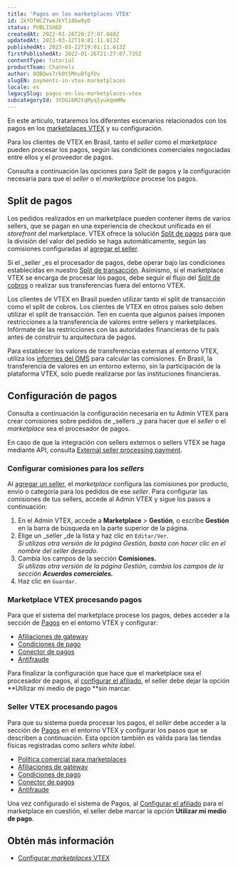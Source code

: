 ```yaml
---
title: 'Pagos en los marketplaces VTEX'
id: 2kYOfWCZYweJkYl18bw9yD
status: PUBLISHED
createdAt: 2022-01-26T20:27:07.040Z
updatedAt: 2023-03-22T19:01:11.613Z
publishedAt: 2023-03-22T19:01:11.613Z
firstPublishedAt: 2022-01-26T21:27:07.735Z
contentType: tutorial
productTeam: Channels
author: 0QBQws7rk0t5Mnu8fgfUv
slugEN: payments-in-vtex-marketplaces
locale: es
legacySlug: pagos-en-los-marketplaces-vtex
subcategoryId: 3tDGibM2tqMyqIyukqmmMw
---
```


En este artículo, trataremos los diferentes escenarios relacionados con los pagos en los [marketplaces VTEX](/es/tutorial/estrategias-de-marketplace-na-vtex--tutorials_402#ser-um-marketplace-vtex) y su configuración. 

Para los clientes de VTEX en Brasil, tanto el _seller_ como el _marketplace_ pueden procesar los pagos, según las condiciones comerciales negociadas entre ellos y el proveedor de pagos. 

Consulta a continuación las opciones para Split de pagos y la configuración necesaria para que el _seller_ o el _marketplace_ procese los pagos.

## Split de pagos

Los pedidos realizados en un marketplace pueden contener ítems de varios sellers, que se pagan en una experiencia de checkout unificada en el _storefront_ del marketplace. VTEX ofrece la solución [Split de pagos](/es/tutorial/split-de-pagamento--6k5JidhYRUxileNolY2VLx) para que la división del valor del pedido se haga automáticamente, según las comisiones configuradas al [agregar el seller](/es/tutorial/adicionar-seller--tutorials_392).

Si el _seller _es el procesador de pagos, debe operar bajo las condiciones establecidas en nuestro [Split de transacción](/es/tutorial/split-payment#split-de-transacao). Asimismo, si el marketplace VTEX se encarga de procesar los pagos, debe seguir el flujo del [Split de cobros](/es/tutorial/split-payment--6k5JidhYRUxileNolY2VLx#split-de-recebiveis) o realizar sus transferencias fuera del entorno VTEX. 

<div class="alert alert-info">
Los clientes de VTEX en Brasil pueden utilizar tanto el split de transacción como el split de cobros. Los clientes de VTEX en otros países solo deben utilizar el split de transacción. Ten en cuenta que algunos países imponen restricciones a la transferencia de valores entre sellers y marketplaces. Infórmate de las restricciones con las autoridades financieras de tu país antes de construir tu arquitectura de pagos.
</div>

Para establecer los valores de transferencias externas al entorno VTEX, utiliza los [informes del OMS](/es/tutorial/planilha-de-pedidos--31m1ewsmsEe0WS4So2aGMY) para calcular las comisiones. En Brasil, la transferencia de valores en un entorno externo, sin la participación de la plataforma VTEX, solo puede realizarse por las instituciones financieras.

## Configuración de pagos

Consulta a continuación la configuración necesaria en tu Admin VTEX para crear comisiones sobre pedidos de _sellers _y para hacer que el _seller_ o el _marketplace_ sea el procesador de pagos.

<div class="alert alert-info">
En caso de que la integración con sellers externos o sellers VTEX se haga mediante API, consulta <a href = "https://developers.vtex.com/vtex-rest-api/docs/external-seller-processing-payments">External seller processing payment</a>. 
</div>

### Configurar comisiones para los _sellers_

Al [agregar un seller](/es/tutorial/adicionar-seller--tutorials_392), el _marketplace_ configura las comisiones por producto, envío o categoría para los pedidos de ese _seller_. Para configurar las comisiones de tus sellers, accede al Admin VTEX y sigue los pasos a continuación:

1. En el Admin VTEX, accede a **Marketplace** > **Gestión**, o escribe **Gestión** en la barra de búsqueda en la parte superior de la página.
2. Elige un _seller _de la lista y haz clic en `Editar/Ver`.   
_Si utilizas otra versión de la página Gestión, basta con hacer clic en el nombre del seller deseado._  
3. Cambia los campos de la sección **Comisiones.**   
_Si utilizas otra versión de la página Gestión, cambia los campos de la sección **Acuerdos comerciales.**_
4. Haz clic en `Guardar`.  

### Marketplace VTEX procesando pagos

Para que el sistema del marketplace procese los pagos, debes acceder a la sección de [Pagos](/es/tracks/pagamentos--6GAS7ZzGAm7AGoEAwDbwJG) en el entorno VTEX y configurar: 

* [Afiliaciones de gateway](/es/tutorial/afiliacoes-de-gateway)
* [Condiciones de pago](/es/tracks/pagamentos--6GAS7ZzGAm7AGoEAwDbwJG/6bzGxlz4inf8sKmvZ1c7i3) 
* [Conector de pagos](/es/tracks/pagamentos--6GAS7ZzGAm7AGoEAwDbwJG/7pAEMAo4iqNHwYOarZ3zgm)
* [Antifraude](/es/tutorial/como-configurar-antifraude--tutorials_446) 

Para finalizar la configuración que hace que el marketplace sea el procesador de pagos, al [configurar el afiliado](/pt/tutorial/como-configurar-afiliado--tutorials_187), el seller debe dejar la opción **Utilizar mi medio de pago **sin marcar.

### Seller VTEX procesando pagos

Para que su sistema pueda procesar los pagos, el _seller_ debe acceder a la sección de [Pagos](/es/tracks/pagamentos--6GAS7ZzGAm7AGoEAwDbwJG) en el entorno VTEX y configurar los pasos que se describen a continuación. Esta opción también es válida para las tiendas físicas registradas como _sellers white label._  

* [Política comercial para marketplaces](/es/tutorial/configurando-a-politica-comercial-para-marketplace--tutorials_404)  
* [Afiliaciones de gateway](/es/tutorial/afiliacoes-de-gateway)  
* [Condiciones de pago](/es/tracks/pagamentos--6GAS7ZzGAm7AGoEAwDbwJG/6bzGxlz4inf8sKmvZ1c7i3)   
* [Conector de pagos](/es/tracks/pagamentos--6GAS7ZzGAm7AGoEAwDbwJG/7pAEMAo4iqNHwYOarZ3zgm)  
* [Antifraude](/es/tutorial/como-configurar-antifraude--tutorials_446)  

Una vez configurado el sistema de Pagos, al [Configurar el afiliado](/es/tutorial/como-configurar-afiliado--tutorials_187) para el marketplace en cuestión, el seller debe marcar la opción **Utilizar mi medio de pago**.

## Obtén más información
- [Configurar _marketplaces_ VTEX](/es/tutorial/configurar-marketplace-vtex--7splyp5MqIyt2Iyz5jsNzb)
